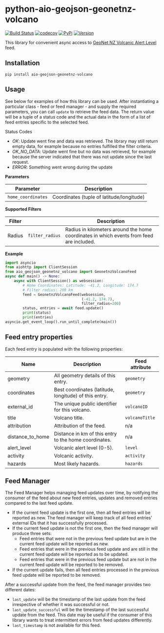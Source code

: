 # python-aio-geojson-geonetnz-volcano

[![Build Status](https://github.com/exxamalte/python-aio-geojson-geonetnz-volcano/workflows/CI/badge.svg?branch=master)](https://github.com/exxamalte/python-aio-geojson-geonetnz-volcano/actions?workflow=CI)
[![codecov](https://codecov.io/gh/exxamalte/python-aio-geojson-geonetnz-volcano/graph/badge.svg?token=RCSVB3QRER)](https://codecov.io/gh/exxamalte/python-aio-geojson-geonetnz-volcano)
[![PyPi](https://img.shields.io/pypi/v/aio-geojson-geonetnz-volcano.svg)](https://pypi.python.org/pypi/aio-geojson-geonetnz-volcano)
[![Version](https://img.shields.io/pypi/pyversions/aio-geojson-geonetnz-volcano.svg)](https://pypi.python.org/pypi/aio-geojson-geonetnz-volcano)

This library for convenient async access to 
[GeoNet NZ Volcanic Alert Level](https://api.geonet.org.nz/#val) feed.


## Installation
`pip install aio-geojson-geonetnz-volcano`

## Usage
See below for examples of how this library can be used. After instantiating a 
particular class - feed or feed manager - and supply the required parameters, 
you can call `update` to retrieve the feed data. The return value 
will be a tuple of a status code and the actual data in the form of a list of 
feed entries specific to the selected feed.

Status Codes
* _OK_: Update went fine and data was retrieved. The library may still 
  return empty data, for example because no entries fulfilled the filter 
  criteria.
* _OK_NO_DATA_: Update went fine but no data was retrieved, for example 
  because the server indicated that there was not update since the last request.
* _ERROR_: Something went wrong during the update

**Parameters**

| Parameter          | Description                               |
|--------------------|-------------------------------------------|
| `home_coordinates` | Coordinates (tuple of latitude/longitude) |

**Supported Filters**

| Filter |                 | Description |
|--------|-----------------|-------------|
| Radius | `filter_radius` | Radius in kilometers around the home coordinates in which events from feed are included. |

**Example**
```python
import asyncio
from aiohttp import ClientSession
from aio_geojson_geonetnz_volcano import GeonetnzVolcanoFeed
async def main() -> None:
    async with ClientSession() as websession:    
        # Home Coordinates: Latitude: -41.2, Longitude: 174.7
        # Filter radius: 200 km
        feed = GeonetnzVolcanoFeed(websession, 
                                   (-41.2, 174.7),
                                   filter_radius=200)
        status, entries = await feed.update()
        print(status)
        print(entries)
asyncio.get_event_loop().run_until_complete(main())
```

## Feed entry properties
Each feed entry is populated with the following properties:

| Name             | Description                                           | Feed attribute |
|------------------|-------------------------------------------------------|----------------|
| geometry         | All geometry details of this entry.                   | `geometry`     |
| coordinates      | Best coordinates (latitude, longitude) of this entry. | `geometry`     |
| external_id      | The unique public identifier for this volcano.        | `volcanoID`    |
| title            | Volcano title.                                        | `volcanoTitle` |
| attribution      | Attribution of the feed.                              | n/a            |
| distance_to_home | Distance in km of this entry to the home coordinates. | n/a            |
| alert_level      | Volcanic alert level (0-5).                           | `level`        |
| activity         | Volcanic activity.                                    | `activity`     |
| hazards          | Most likely hazards.                                  | `hazards`      |


## Feed Manager

The Feed Manager helps managing feed updates over time, by notifying the 
consumer of the feed about new feed entries, updates and removed entries 
compared to the last feed update.

* If the current feed update is the first one, then all feed entries will be 
  reported as new. The feed manager will keep track of all feed entries' 
  external IDs that it has successfully processed.
* If the current feed update is not the first one, then the feed manager will 
  produce three sets:
  * Feed entries that were not in the previous feed update but are in the 
    current feed update will be reported as new.
  * Feed entries that were in the previous feed update and are still in the 
    current feed update will be reported as to be updated.
  * Feed entries that were in the previous feed update but are not in the 
    current feed update will be reported to be removed.
* If the current update fails, then all feed entries processed in the previous
  feed update will be reported to be removed.

After a successful update from the feed, the feed manager provides two
different dates:

* `last_update` will be the timestamp of the last update from the feed 
  irrespective of whether it was successful or not.
* `last_update_successful` will be the timestamp of the last successful update 
  from the feed. This date may be useful if the consumer of this library wants 
  to treat intermittent errors from feed updates differently.
* `last_timestamp` is not available for this feed.
